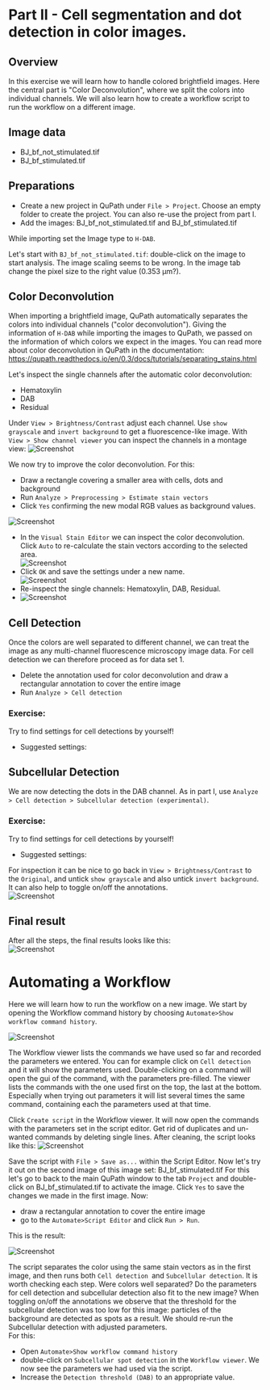 # Part II - Cell segmentation and dot detection in color images.
## Overview
In this exercise we will learn how to handle colored brightfield images. Here the central part is "Color Deconvolution", where we split the colors into individual channels. We will also learn how to create a workflow script to run the workflow on a different image.

## Image data
- BJ_bf_not_stimulated.tif
- BJ_bf_stimulated.tif

## Preparations
-	Create a new project in QuPath under `File > Project`. Choose an empty folder to create the project. You can also re-use the project from part I.
-	Add the images: BJ_bf_not_stimulated.tif and BJ_bf_stimulated.tif
	
While importing set the Image type to `H-DAB`.

Let's start with `BJ_bf_not_stimulated.tif`: double-click on the image to start analysis.
The image scaling seems to be wrong. In the image tab change the pixel size to the right value (0.353 µm?).

## Color Deconvolution
When importing a brightfield image, QuPath automatically separates the colors into individual channels ("color deconvolution"). Giving the information of `H-DAB` while importing the images to QuPath, we passed on the information of which colors we expect in the images. You can read more about color deconvolution in QuPath in the documentation: https://qupath.readthedocs.io/en/0.3/docs/tutorials/separating_stains.html

Let's inspect the single channels after the automatic color deconvolution: 
- Hematoxylin
- DAB
- Residual

Under `View > Brightness/Contrast` adjust each channel. Use `show grayscale` and `invert background` to get a fluorescence-like image.
With `View > Show channel viewer` you can inspect the channels in a montage view:
![](images/screenshot_channel_viewer_original.png?raw=true "Screenshot")

We now try to improve the color deconvolution. For this:
-	Draw a rectangle covering a smaller area with cells, dots and background
-	Run `Analyze > Preprocessing > Estimate stain vectors` 
-	Click `Yes` confirming the new modal RGB values as background values.  
	
![](images/screenshot_estimate_stain_vectors_bg.png?raw=true "Screenshot")
-	In the `Visual Stain Editor` we can inspect the color deconvolution. Click `Auto` to re-calculate the stain vectors according to the selected area.  
![](images/screenshot_visual_stain_editor.png?raw=true "Screenshot")
-	Click `OK` and save the settings under a new name.  
![](images/screenshot_estimate_stain_vectors.png?raw=true "Screenshot")
-	Re-inspect the single channels: Hematoxylin, DAB, Residual. 
-	![](images/screenshot_channel_viewer_adjusted.png?raw=true "Screenshot")

## Cell Detection
Once the colors are well separated to different channel, we can treat the image as any multi-channel fluorescence microscopy image data.
For cell detection we can therefore proceed as for data set 1.
- Delete the annotation used for color deconvolution and draw a rectangular annotation to cover the entire image
- Run `Analyze > Cell detection`

### Exercise: 
Try to find settings for cell detections by yourself!
-	Suggested settings:  

## Subcellular Detection
We are now detecting the dots in the DAB channel. As in part I, use `Analyze > Cell detection > Subcellular detection (experimental)`.
### Exercise: 
Try to find settings for cell detections by yourself!
-	Suggested settings:

For inspection it can be nice to go back in `View > Brightness/Contrast` to the `Original`, and untick `show grayscale` and also untick `invert background`.
It can also help to toggle on/off the annotations.  
![](images/screenshot_annotation_bar.png?raw=true "Screenshot")
## Final result
After all the steps, the final results looks like this:  
![](images/screenshot_cell_wannotations.png?raw=true "Screenshot")


# Automating a Workflow
Here we will learn how to run the workflow on a new image. We start by opening the Workflow command history by choosing `Automate>Show workflow command history`.  

![](images/screenshot_workflow_viewer.png?raw=true "Screenshot")

The Workflow viewer lists the commands we have used so far and recorded the parameters we entered. You can for example click on `Cell detection` and it will show the parameters used. Double-clicking on a command will open the gui of the command, with the parameters pre-filled. The viewer lists the commands with the one used first on the top, the last at the bottom. Especially when trying out parameters it will list several times the same command, containing each the parameters used at that time. 

Click `Create script` in the Workflow viewer. It will now open the commands with the parameters set in the script editor. Get rid of duplicates and un-wanted commands by deleting single lines. After cleaning, the script looks like this:
![](images/screenshot_script_editor_cleaned.png?raw=true "Screenshot")

Save the script with `File > Save as...` within the Script Editor. Now let's try it out on the second image of this image set: BJ_bf_stimulated.tif
For this let's go to back to the main QuPath window to the tab `Project` and double-click on BJ_bf_stimulated.tif to activate the image. Click `Yes` to save the changes we made in the first image.
Now:
- draw a rectangular annotation to cover the entire image
- go to the `Automate>Script Editor` and click `Run > Run`.

This is the result:

![](images/screenshot_cell_wannotation_stimulated.png?raw=true "Screenshot")

The script separates the color using the same stain vectors as in the first image, and then runs both `Cell detection `and `Subcellular detection`. It is worth checking each step. Were colors well separated? Do the parameters for cell detection and subcellular detection also fit to the new image?
When toggling on/off the annotations we observe that the threshold for the subcellular detection was too low for this image: particles of the background are detected as spots as a result. We should re-run the Subcellular detection with adjusted parameters.  
For this:
- Open `Automate>Show workflow command history`
- double-click on `Subcellular spot detection` in the `Workflow viewer`. We now see the parameters we had used via the script. 
- Increase the `Detection threshold (DAB)` to an appropriate value.







